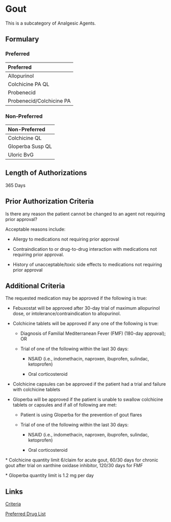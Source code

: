 # Gout

This is a subcategory of Analgesic Agents.

## Formulary

### Preferred

| Preferred                |
| :----------------------- |
| Allopurinol              |
| Colchicine PA QL         |
| Probenecid               |
| Probenecid/Colchicine PA |

### Non-Preferred

| Non-Preferred    |
| :--------------- |
| Colchicine QL    |
| Gloperba Susp QL |
| Uloric BvG       |

## Length of Authorizations

365 Days

## Prior Authorization Criteria

Is there any reason the patient cannot be changed to an agent not requiring prior approval?

Acceptable reasons include:

- Allergy to medications not requiring prior approval

- Contraindication to or drug-to-drug interaction with medications not requiring prior approval.

- History of unacceptable/toxic side effects to medications not requiring prior approval

## Additional Criteria

The requested medication may be approved if the following is true:

- Febuxostat will be approved after 30-day trial of maximum allopurinol dose, or intolerance/contraindication to allopurinol.

- Colchicine tablets will be approved if any one of the following is true:

  - Diagnosis of Familial Mediterranean Fever (FMF) (180-day approval); OR

  - Trial of one of the following within the last 30 days:

    - NSAID (i.e., indomethacin, naproxen, ibuprofen, sulindac, ketoprofen)

    - Oral corticosteroid

- Colchicine capsules can be approved if the patient had a trial and failure with colchicine tablets

- Gloperba will be approved if the patient is unable to swallow colchicine tablets or capsules and if all of following are met:

  - Patient is using Gloperba for the prevention of gout flares

  - Trial of one of the following within the last 30 days:

    - NSAID (i.e., indomethacin, naproxen, ibuprofen, sulindac, ketoprofen)

    - Oral corticosteroid

\* Colchicine quantity limit 6/claim for acute gout, 60/30 days for chronic gout after trial on xanthine oxidase inhibitor, 120/30 days for FMF

\* Gloperba quantity limit is 1.2 mg per day

## Links

[Criteria](https://pharmacy.medicaid.ohio.gov/sites/default/files/20221001_UPDL_Criteria_APPROVED.pdf#page=6)

[Preferred Drug List](https://pharmacy.medicaid.ohio.gov/sites/default/files/20221001_UPDL_APPROVED_.pdf#page=7)
